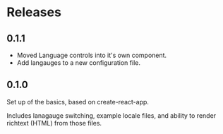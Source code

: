 # Releases

## 0.1.1

- Moved Language controls into it's own component.
- Add langauges to a new configuration file.

## 0.1.0

Set up of the basics, based on create-react-app.

Includes lanagauge switching, example locale files, and ability to render richtext (HTML) from those files.
